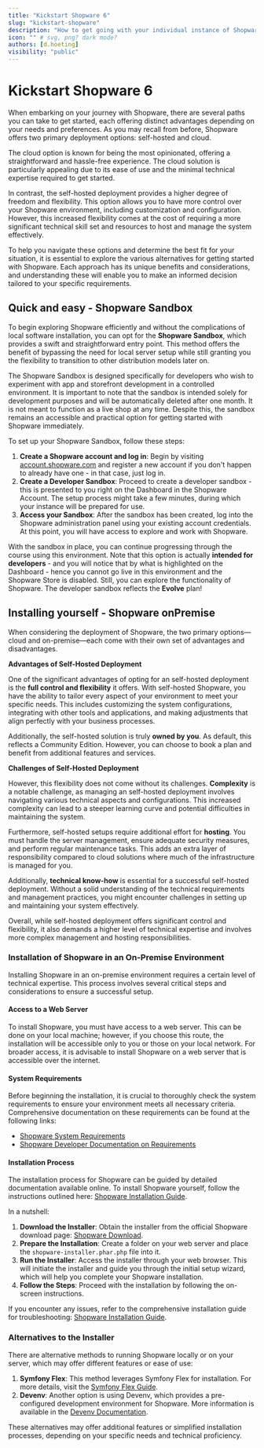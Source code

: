 ```yaml
---
title: "Kickstart Shopware 6"
slug: "kickstart-shopware"
description: "How to get going with your individual instance of Shopware"
icon: "" # svg, png? dark mode?
authors: [d.hoeting]
visibility: "public"
---
```

# Kickstart Shopware 6
When embarking on your journey with Shopware, there are several paths you can take to get started, each offering distinct advantages depending on your needs and preferences. As you may recall from before, Shopware offers two primary deployment options: self-hosted and cloud.

The cloud option is known for being the most opinionated, offering a straightforward and hassle-free experience. The cloud solution is particularly appealing due to its ease of use and the minimal technical expertise required to get started.

In contrast, the self-hosted deployment provides a higher degree of freedom and flexibility. This option allows you to have more control over your Shopware environment, including customization and configuration. However, this increased flexibility comes at the cost of requiring a more significant technical skill set and resources to host and manage the system effectively.

To help you navigate these options and determine the best fit for your situation, it is essential to explore the various alternatives for getting started with Shopware. Each approach has its unique benefits and considerations, and understanding these will enable you to make an informed decision tailored to your specific requirements.

## Quick and easy - Shopware Sandbox

To begin exploring Shopware efficiently and without the complications of local software installation, you can opt for the **Shopware Sandbox**, which provides a swift and straightforward entry point. This method offers the benefit of bypassing the need for local server setup while still granting you the flexibility to transition to other distribution models later on.

The Shopware Sandbox is designed specifically for developers who wish to experiment with app and storefront development in a controlled environment. It is important to note that the sandbox is intended solely for development purposes and will be automatically deleted after one month. It is not meant to function as a live shop at any time. Despite this, the sandbox remains an accessible and practical option for getting started with Shopware immediately.

To set up your Shopware Sandbox, follow these steps:

1. **Create a Shopware account and log in**: Begin by visiting [account.shopware.com](https://account.shopware.com/) and register a new account if you don't happen to already have one - in that case, just log in. <!-- Screenshot -->
2. **Create a Developer Sandbox**: Proceed to create a developer sandbox - this is presented to you right on the Dashboard in the Shopware Account. The setup process might take a few minutes, during which your instance will be prepared for use. <!-- Screenshot -->
3. **Access your Sandbox**: After the sandbox has been created, log into the Shopware administration panel using your existing account credentials. At this point, you will have access to explore and work with Shopware. <!-- Screenshot -->

With the sandbox in place, you can continue progressing through the course using this environment. Note that this option is actually **intended for developers** - and you will notice that by what is highlighted on the Dashboard - hence you cannot go live in this environment and the Shopware Store is disabled. Still, you can explore the functionality of Shopware. The developer sandbox reflects the **Evolve** plan!

## Installing yourself - Shopware onPremise

When considering the deployment of Shopware, the two primary options—cloud and on-premise—each come with their own set of advantages and disadvantages.

**Advantages of Self-Hosted Deployment**

One of the significant advantages of opting for an self-hosted deployment is the **full control and flexibility** it offers. With self-hosted Shopware, you have the ability to tailor every aspect of your environment to meet your specific needs. This includes customizing the system configurations, integrating with other tools and applications, and making adjustments that align perfectly with your business processes.

Additionally, the self-hosted solution is truly **owned by you**. As default, this reflects a Community Edition. However, you can choose to book a plan and benefit from additional features and services.

**Challenges of Self-Hosted Deployment**

However, this flexibility does not come without its challenges. **Complexity** is a notable challenge, as managing an self-hosted deployment involves navigating various technical aspects and configurations. This increased complexity can lead to a steeper learning curve and potential difficulties in maintaining the system.

Furthermore, self-hosted setups require additional effort for **hosting**. You must handle the server management, ensure adequate security measures, and perform regular maintenance tasks. This adds an extra layer of responsibility compared to cloud solutions where much of the infrastructure is managed for you.

Additionally, **technical know-how** is essential for a successful self-hosted deployment. Without a solid understanding of the technical requirements and management practices, you might encounter challenges in setting up and maintaining your system effectively.

Overall, while self-hosted deployment offers significant control and flexibility, it also demands a higher level of technical expertise and involves more complex management and hosting responsibilities.

### Installation of Shopware in an On-Premise Environment

Installing Shopware in an on-premise environment requires a certain level of technical expertise. This process involves several critical steps and considerations to ensure a successful setup.

#### Access to a Web Server

To install Shopware, you must have access to a web server. This can be done on your local machine; however, if you choose this route, the installation will be accessible only to you or those on your local network. For broader access, it is advisable to install Shopware on a web server that is accessible over the internet.

#### System Requirements

Before beginning the installation, it is crucial to thoroughly check the system requirements to ensure your environment meets all necessary criteria. Comprehensive documentation on these requirements can be found at the following links:

- [Shopware System Requirements](https://docs.shopware.com/en/shopware-6-en/first-steps/system-requirements?category=shopware-6-en/getting-started)
- [Shopware Developer Documentation on Requirements](https://developer.shopware.com/docs/guides/installation/requirements.html)

#### Installation Process

The installation process for Shopware can be guided by detailed documentation available online. To install Shopware yourself, follow the instructions outlined here: [Shopware Installation Guide](https://docs.shopware.com/en/shopware-6-en/first-steps/installing-shopware-6?category=shopware-6-en/getting-started).

In a nutshell:

1. **Download the Installer**: Obtain the installer from the official Shopware download page: [Shopware Download](https://www.shopware.com/en/download/).
2. **Prepare the Installation**: Create a folder on your web server and place the `shopware-installer.phar.php` file into it.
3. **Run the Installer**: Access the installer through your web browser. This will initiate the installer and guide you through the initial setup wizard, which will help you complete your Shopware installation.
4. **Follow the Steps**: Proceed with the installation by following the on-screen instructions. <!-- Screenshot -->

If you encounter any issues, refer to the comprehensive installation guide for troubleshooting: [Shopware Installation Guide](https://docs.shopware.com/en/shopware-6-en/first-steps/installing-shopware-6?category=shopware-6-en/getting-started).

### Alternatives to the Installer

There are alternative methods to running Shopware locally or on your server, which may offer different features or ease of use:

1. **Symfony Flex**: This method leverages Symfony Flex for installation. For more details, visit the [Symfony Flex Guide](https://developer.shopware.com/docs/guides/installation/template.html).
2. **Devenv**: Another option is using Devenv, which provides a pre-configured development environment for Shopware. More information is available in the [Devenv Documentation](https://developer.shopware.com/docs/guides/installation/devenv.html).

These alternatives may offer additional features or simplified installation processes, depending on your specific needs and technical proficiency.

<!-- shorten what was covered already -->
<!-- more direction to other resources -->
